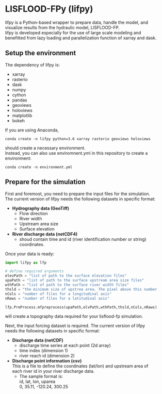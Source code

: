 # LISFLOOD-FPy (lifpy)  
lifpy is a Python-based wrapper to prepare data, handle the model, and visualize results from the hydraulic model, LISFLOOD-FP.  
lifpy is developed especially for the use of large scale modeling and benefitted from lazy loading and parallelization function of xarray and dask.  
## Setup the environment  
The dependency of lifpy is:  
- xarray  
- rasterio
- dask  
- numpy
- cython  
- pandas  
- geoviews  
- holoviews  
- matplotlib  
- bokeh  
  
If you are using Anaconda,  

```conda create -n lifpy python=3.6 xarray rasterio geoviews holoviews```  

should create a necessary environment.  
Instead, you can also use enviromnent.yml in this repository to create a environment:  

```conda create -n environment.yml```  

## Prepare for the simulation  
First and foremost, you need to prepare the input files for the simulation. The current version of lifpy needs the following datasets in specific format:
- __Hydrography data (GeoTiff)__
  * Flow direction  
  * River width  
  * Upstream area size  
  * Surface elevation  
- __River discharge data (netCDF4)__
  * shoud contain time and id (river identification number or string) coordinates.  
  
Once your data is ready:
```python
import lifpy as lfp  

# define required arguments  
elevPath = "list of path to the surface elevation files"  
upaPath = "list of path to the surface upstream area size files"  
wthPath = "list of path to the surface river width files"  
thsld = "the minimum size of upstrea area. The pixel above this number will be considered as rivers"  
nCols = "number of files for a longitudinal axis"  
nRaws = "number of files for a latitudinal axis"  

lfp.PreProcess.mfpreprocess(upaPath,elvPath,wthPath,thsld,nCols,nRaws)  
```
will create a topography data required for your lisflood-fp simulation.  
  
Next, the input forcing dataset is required. The current version of lifpy needs the following datasets in specific format:  
- __Discharge data (netCDF)__  
  * discharge time series at each point (2d array)
  * time index (dimension 1)
  * river reach id (dimension 2)
- __Discharge point information (csv)__  
This is a file to define the coordinates (lat/lon) and upstream area of each river id in your river discharge data.  
  * The sample format is:  
    id, lat, lon, uparea  
    0, 35.11, -120.24, 300.25
